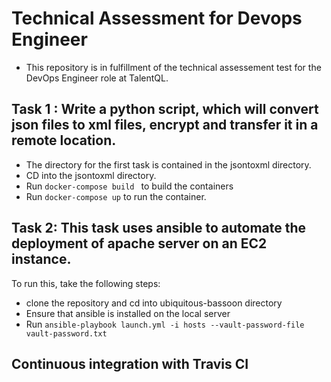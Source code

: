 # Technical Assessment for Devops Engineer
* This repository is in fulfillment of the technical assessement test for the DevOps Engineer role at TalentQL.
## Task 1 : Write a python script, which will convert json files to xml files, encrypt and transfer it in a remote location.
* The directory for the first task is contained in the jsontoxml directory.
* CD into the jsontoxml directory.
* Run ```docker-compose build ``` to build the containers
* Run ```docker-compose up``` to run the container.

## Task 2: This task uses ansible to automate the deployment of apache server on an EC2 instance.

To run this, take the following steps:
* clone the repository and cd into ubiquitous-bassoon directory 
* Ensure that ansible is installed on the local server 
* Run ```ansible-playbook launch.yml -i hosts --vault-password-file vault-password.txt```

## Continuous integration with Travis CI
